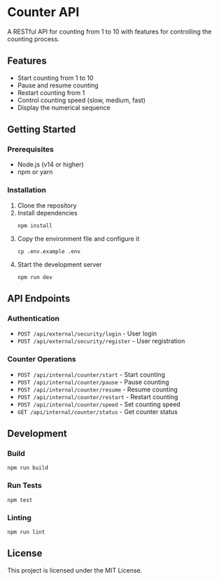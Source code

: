 # Counter API

A RESTful API for counting from 1 to 10 with features for controlling the counting process.

## Features

- Start counting from 1 to 10
- Pause and resume counting
- Restart counting from 1
- Control counting speed (slow, medium, fast)
- Display the numerical sequence

## Getting Started

### Prerequisites

- Node.js (v14 or higher)
- npm or yarn

### Installation

1. Clone the repository
2. Install dependencies
   ```
   npm install
   ```
3. Copy the environment file and configure it
   ```
   cp .env.example .env
   ```
4. Start the development server
   ```
   npm run dev
   ```

## API Endpoints

### Authentication

- `POST /api/external/security/login` - User login
- `POST /api/external/security/register` - User registration

### Counter Operations

- `POST /api/internal/counter/start` - Start counting
- `POST /api/internal/counter/pause` - Pause counting
- `POST /api/internal/counter/resume` - Resume counting
- `POST /api/internal/counter/restart` - Restart counting
- `POST /api/internal/counter/speed` - Set counting speed
- `GET /api/internal/counter/status` - Get counter status

## Development

### Build

```
npm run build
```

### Run Tests

```
npm test
```

### Linting

```
npm run lint
```

## License

This project is licensed under the MIT License.
